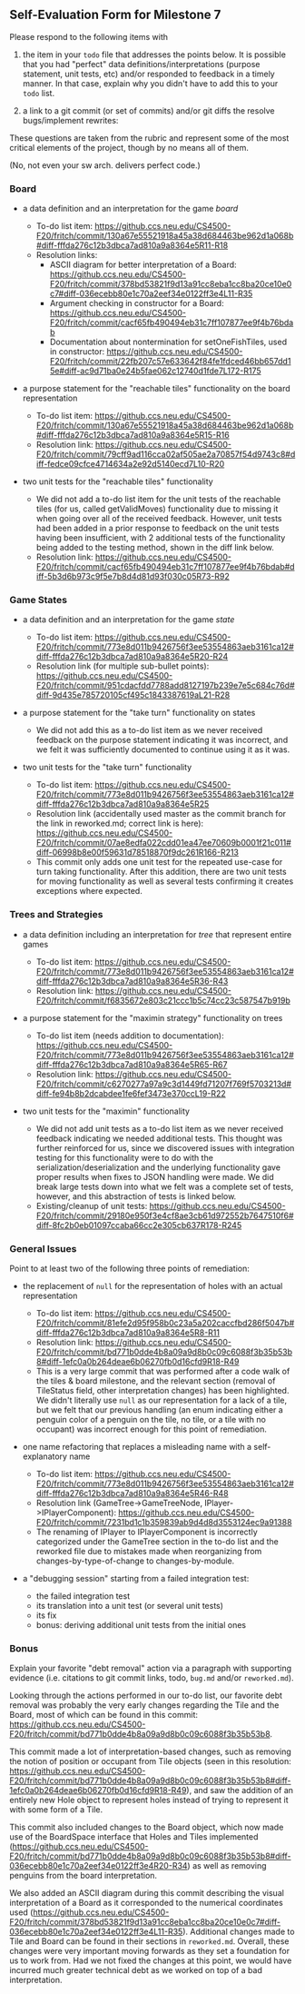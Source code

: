 ## Self-Evaluation Form for Milestone 7

Please respond to the following items with

1. the item in your `todo` file that addresses the points below.
    It is possible that you had "perfect" data definitions/interpretations
    (purpose statement, unit tests, etc) and/or responded to feedback in a 
    timely manner. In that case, explain why you didn't have to add this to
    your `todo` list.

2. a link to a git commit (or set of commits) and/or git diffs the resolve
   bugs/implement rewrites: 

These questions are taken from the rubric and represent some of the most
critical elements of the project, though by no means all of them.

(No, not even your sw arch. delivers perfect code.)

### Board

- a data definition and an interpretation for the game _board_
    - To-do list item: https://github.ccs.neu.edu/CS4500-F20/fritch/commit/130a67e55521918a45a38d684463be962d1a068b#diff-fffda276c12b3dbca7ad810a9a8364e5R11-R18
    - Resolution links:
        - ASCII diagram for better interpretation of a Board: https://github.ccs.neu.edu/CS4500-F20/fritch/commit/378bd53821f9d13a91cc8eba1cc8ba20ce10e0c7#diff-036ecebb80e1c70a2eef34e0122ff3e4L11-R35
        - Argument checking in constructor for a Board: https://github.ccs.neu.edu/CS4500-F20/fritch/commit/cacf65fb490494eb31c7ff107877ee9f4b76bdab
        - Documentation about nontermination for setOneFishTiles, used in constructor: https://github.ccs.neu.edu/CS4500-F20/fritch/commit/22fb207c57e633642f84fe1fdced46bb657dd15e#diff-ac9d71ba0e24b5fae062c12740d1fde7L172-R175

- a purpose statement for the "reachable tiles" functionality on the board representation
    - To-do list item: https://github.ccs.neu.edu/CS4500-F20/fritch/commit/130a67e55521918a45a38d684463be962d1a068b#diff-fffda276c12b3dbca7ad810a9a8364e5R15-R16
    - Resolution link: https://github.ccs.neu.edu/CS4500-F20/fritch/commit/79cff9ad116cca02af505ae2a70857f54d9743c8#diff-fedce09cfce4714634a2e92d5140ecd7L10-R20

- two unit tests for the "reachable tiles" functionality
    - We did not add a to-do list item for the unit tests of the reachable tiles (for us, called getValidMoves) functionality due to missing it when going over all of the received feedback. However, unit tests had been added in a prior response to feedback on the unit tests having been insufficient, with 2 additional tests of the functionality being added to the testing method, shown in the diff link below.
    - Resolution link: https://github.ccs.neu.edu/CS4500-F20/fritch/commit/cacf65fb490494eb31c7ff107877ee9f4b76bdab#diff-5b3d6b973c9f5e7b8d4d81d93f030c05R73-R92

### Game States 


- a data definition and an interpretation for the game _state_
    - To-do list item: https://github.ccs.neu.edu/CS4500-F20/fritch/commit/773e8d011b9426756f3ee53554863aeb3161ca12#diff-fffda276c12b3dbca7ad810a9a8364e5R20-R24
    - Resolution link (for multiple sub-bullet points): https://github.ccs.neu.edu/CS4500-F20/fritch/commit/951cdacfdd7788add8127197b239e7e5c684c76d#diff-9d435e785720105cf495c1843387619aL21-R28

- a purpose statement for the "take turn" functionality on states
    - We did not add this as a to-do list item as we never received feedback on the purpose statement indicating it was incorrect, and we felt it was sufficiently documented to continue using it as it was.


- two unit tests for the "take turn" functionality 
    - To-do list item: https://github.ccs.neu.edu/CS4500-F20/fritch/commit/773e8d011b9426756f3ee53554863aeb3161ca12#diff-fffda276c12b3dbca7ad810a9a8364e5R25
    - Resolution link (accidentally used master as the commit branch for the link in reworked.md; correct link is here): https://github.ccs.neu.edu/CS4500-F20/fritch/commit/07ae8edfa022cdd01ea47ee70609b0001f21c011#diff-06998b8e00f59631d78518870f9dc261R166-R213
    - This commit only adds one unit test for the repeated use-case for turn taking functionality. After this addition, there are two unit tests for moving functionality as well as several tests confirming it creates exceptions where expected.

### Trees and Strategies


- a data definition including an interpretation for _tree_ that represent entire games
    - To-do list item: https://github.ccs.neu.edu/CS4500-F20/fritch/commit/773e8d011b9426756f3ee53554863aeb3161ca12#diff-fffda276c12b3dbca7ad810a9a8364e5R36-R43
    - Resolution link: https://github.ccs.neu.edu/CS4500-F20/fritch/commit/f6835672e803c21ccc1b5c74cc23c587547b919b

- a purpose statement for the "maximin strategy" functionality on trees
    - To-do list item (needs addition to documentation): https://github.ccs.neu.edu/CS4500-F20/fritch/commit/773e8d011b9426756f3ee53554863aeb3161ca12#diff-fffda276c12b3dbca7ad810a9a8364e5R65-R67
    - Resolution link: https://github.ccs.neu.edu/CS4500-F20/fritch/commit/c6270277a97a9c3d1449fd71207f769f5703213d#diff-fe94b8b2dcabdee1fe6fef3473e370ccL19-R22

- two unit tests for the "maximin" functionality 
    -  We did not add unit tests as a to-do list item as we never received feedback indicating we needed additional tests. This thought was further reinforced for us, since we discovered issues with integration testing for this functionality were to do with the serialization/deserialization and the underlying functionality gave proper results when fixes to JSON handling were made. We did break large tests down into what we felt was a complete set of tests, however, and this abstraction of tests is linked below.
    - Existing/cleanup of unit tests: https://github.ccs.neu.edu/CS4500-F20/fritch/commit/29180e950f3e4cf8ae3cb61d972552b7647510f6#diff-8fc2b0eb01097ccaba66cc2e305cb637R178-R245


### General Issues

Point to at least two of the following three points of remediation: 


- the replacement of `null` for the representation of holes with an actual representation 
    - To-do list item: https://github.ccs.neu.edu/CS4500-F20/fritch/commit/81efe2d95f958b0c23a5a202caccfbd286f5047b#diff-fffda276c12b3dbca7ad810a9a8364e5R8-R11
    - Resolution link: https://github.ccs.neu.edu/CS4500-F20/fritch/commit/bd771b0dde4b8a09a9d8b0c09c6088f3b35b53b8#diff-1efc0a0b264deae6b06270fb0d16cfd9R18-R49
    - This is a very large commit that was performed after a code walk of the tiles & board milestone, and the relevant section (removal of TileStatus field, other interpretation changes) has been highlighted. We didn't literally use `null` as our representation for a lack of a tile, but we felt that our previous handling (an enum indicating either a penguin color of a penguin on the tile, no tile, or a tile with no occupant) was incorrect enough for this point of remediation. 

- one name refactoring that replaces a misleading name with a self-explanatory name
    - To-do list item: https://github.ccs.neu.edu/CS4500-F20/fritch/commit/773e8d011b9426756f3ee53554863aeb3161ca12#diff-fffda276c12b3dbca7ad810a9a8364e5R46-R48
    - Resolution link (GameTree->GameTreeNode, IPlayer->IPlayerComponent): https://github.ccs.neu.edu/CS4500-F20/fritch/commit/7231bd1c1b359839ab9d4d8d3553124ec9a91388
    - The renaming of IPlayer to IPlayerComponent is incorrectly categorized under the GameTree section in the to-do list and the reworked file due to mistakes made when reorganizing from changes-by-type-of-change to changes-by-module. 

- a "debugging session" starting from a failed integration test:
  - the failed integration test
  - its translation into a unit test (or several unit tests)
  - its fix
  - bonus: deriving additional unit tests from the initial ones 


### Bonus

Explain your favorite "debt removal" action via a paragraph with
supporting evidence (i.e. citations to git commit links, todo, `bug.md`
and/or `reworked.md`).

Looking through the actions performed in our to-do list, our favorite debt removal was probably the very early changes regarding the Tile and the Board, most of which can be found in this commit: https://github.ccs.neu.edu/CS4500-F20/fritch/commit/bd771b0dde4b8a09a9d8b0c09c6088f3b35b53b8. 

This commit made a lot of interpretation-based changes, such as removing the notion of position or occupant from Tile objects (seen in this resolution: https://github.ccs.neu.edu/CS4500-F20/fritch/commit/bd771b0dde4b8a09a9d8b0c09c6088f3b35b53b8#diff-1efc0a0b264deae6b06270fb0d16cfd9R18-R49), and saw the addition of an entirely new Hole object to represent holes instead of trying to represent it with some form of a Tile. 

This commit also included changes to the Board object, which now made use of the BoardSpace interface that Holes and Tiles implemented (https://github.ccs.neu.edu/CS4500-F20/fritch/commit/bd771b0dde4b8a09a9d8b0c09c6088f3b35b53b8#diff-036ecebb80e1c70a2eef34e0122ff3e4R20-R34) as well as removing penguins from the board interpretation. 

We also added an ASCII diagram during this commit describing the visual interpretation of a Board as it corresponded to the numerical coordinates used (https://github.ccs.neu.edu/CS4500-F20/fritch/commit/378bd53821f9d13a91cc8eba1cc8ba20ce10e0c7#diff-036ecebb80e1c70a2eef34e0122ff3e4L11-R35). Additional changes made to Tile and Board can be found in their sections in `reworked.md`. Overall, these changes were very important moving forwards as they set a foundation for us to work from. Had we not fixed the changes at this point, we would have incurred much greater technical debt as we worked on top of a bad interpretation.
